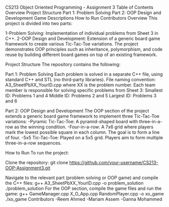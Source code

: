 CS213 Object Oriented Programming - Assignment 3
Table of Contents
Overview
Project Structure
Part 1: Problem Solving
Part 2: OOP Design and Development
Game Descriptions
How to Run
Contributors
Overview
This project is divided into two parts:

1-Problem Solving: Implementation of individual problems from Sheet 3 in C++.
2-OOP Design and Development: Extension of a generic board game framework to create various Tic-Tac-Toe variations.
The project demonstrates OOP principles such as inheritance, polymorphism, and code reuse by building different board games on top of an existing framework.

Project Structure
The repository contains the following:

Part 1: Problem Solving
Each problem is solved in a separate C++ file, using standard C++ and STL (no third-party libraries).
File naming convention: A3_SheetPbXX_YourID.cpp where XX is the problem number.
Each team member is responsible for solving specific problems from Sheet 3:
Smallest ID: Problems 1 and 4
Middle ID: Problems 2 and 5
Largest ID: Problems 3 and 6

Part 2: OOP Design and Development
The OOP section of the project extends a generic board game framework to implement three Tic-Tac-Toe variations:
-Pyramic Tic-Tac-Toe: A pyramid-shaped board with three-in-a-row as the winning condition.
-Four-in-a-row: A 7x6 grid where players mark the lowest possible square in each column. The goal is to form a line of four.
-5x5 Tic-Tac-Toe: Played on a 5x5 grid. Players aim to form multiple three-in-a-row sequences.

How to Run
To run the project:

Clone the repository:
git clone https://github.com/your-username/CS213-OOP-Assignment3.git

Navigate to the relevant part (problem solving or OOP game) and compile the C++ files:
g++ A3_SheetPbXX_YourID.cpp -o problem_solution
./problem_solution
For the OOP section, compile the game files and run the game:
g++ GameManager.cpp X_O_App.cpp RandomPlayer.cpp -o xo_game
./xo_game
Contributors
-Reem Ahmed 
-Mariam Assem 
-Ganna Mohammed
